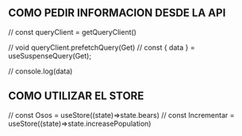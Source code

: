  ## COMO PEDIR INFORMACION DESDE LA API
 
  // const queryClient = getQueryClient()

  // void queryClient.prefetchQuery(Get)
  // const { data } = useSuspenseQuery(Get);

  // console.log(data)

## COMO UTILIZAR EL STORE
  // const Osos = useStore((state)=>state.bears)
  // const Incrementar = useStore((state)=>state.increasePopulation)